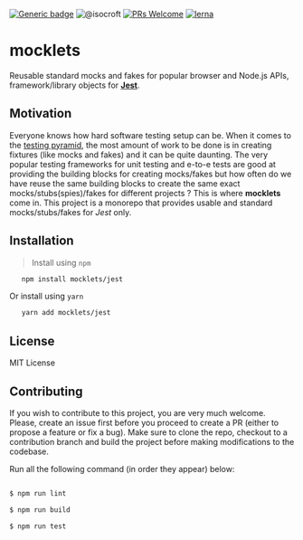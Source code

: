 [![Generic badge](https://img.shields.io/badge/Jest-Yes-lightgreen.svg)](https://shields.io/) ![@isocroft](https://img.shields.io/badge/@isocroft-CodeSplinta-blue) [![PRs Welcome](https://img.shields.io/badge/PRs-welcome-brightgreen.svg?style=flat-square)](http://makeapullrequest.com) [![lerna](https://img.shields.io/badge/maintained%20with-lerna-cc00ff.svg)](https://lerna.js.org/)

# mocklets

Reusable standard mocks and fakes for popular browser and Node.js APIs, framework/library objects for [**Jest**](https://jestjs.io/).

## Motivation

Everyone knows how hard software testing setup can be. When it comes to the [testing pyramid](https://www.perfecto.io/blog/testing-pyramid), the most amount of work to be done is in creating fixtures (like mocks and fakes) and it can be quite daunting. The very popular testing frameworks for unit testing and e-to-e tests are good at providing the building blocks for creating mocks/fakes but how often do we have reuse the same building blocks to create the same exact mocks/stubs(spies)/fakes for different projects ? This is where **mocklets** come in. This project is a monorepo that provides usable and standard mocks/stubs/fakes for _Jest_ only.

## Installation
>Install using `npm`

```bash
   npm install mocklets/jest
```

Or install using `yarn`

```bash
   yarn add mocklets/jest
```


## License

MIT License

## Contributing

If you wish to contribute to this project, you are very much welcome. Please, create an issue first before you proceed to create a PR (either to propose a feature or fix a bug). Make sure to clone the repo, checkout to a contribution branch and build the project before making modifications to the codebase.

Run all the following command (in order they appear) below:

```bash

$ npm run lint

$ npm run build

$ npm run test
```
